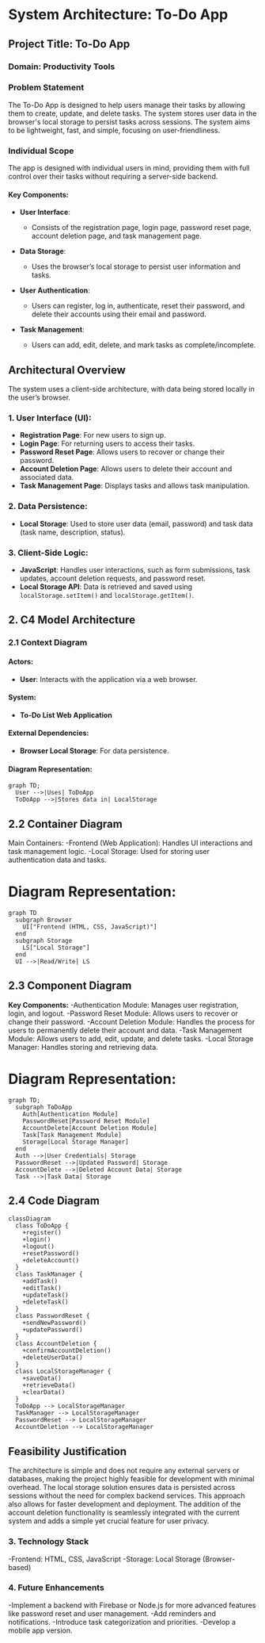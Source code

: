 # System Architecture: To-Do App

## Project Title: To-Do App
### Domain: Productivity Tools

### Problem Statement
The To-Do App is designed to help users manage their tasks by allowing them to create, update, and delete tasks. The system stores user data in the browser's local storage to persist tasks across sessions. The system aims to be lightweight, fast, and simple, focusing on user-friendliness.

### Individual Scope
The app is designed with individual users in mind, providing them with full control over their tasks without requiring a server-side backend.

#### Key Components:
- **User Interface**: 
  - Consists of the registration page, login page, password reset page, account deletion page, and task management page.
  
- **Data Storage**: 
  - Uses the browser’s local storage to persist user information and tasks.
  
- **User Authentication**: 
  - Users can register, log in, authenticate, reset their password, and delete their accounts using their email and password.
  
- **Task Management**: 
  - Users can add, edit, delete, and mark tasks as complete/incomplete.
  

## Architectural Overview
The system uses a client-side architecture, with data being stored locally in the user’s browser.

### 1. User Interface (UI):
- **Registration Page**: For new users to sign up.
- **Login Page**: For returning users to access their tasks.
- **Password Reset Page**: Allows users to recover or change their password.
- **Account Deletion Page**: Allows users to delete their account and associated data.
- **Task Management Page**: Displays tasks and allows task manipulation.

### 2. Data Persistence:
- **Local Storage**: Used to store user data (email, password) and task data (task name, description, status).

### 3. Client-Side Logic:
- **JavaScript**: Handles user interactions, such as form submissions, task updates, account deletion requests, and password reset.
- **Local Storage API**: Data is retrieved and saved using `localStorage.setItem()` and `localStorage.getItem()`.

## 2. C4 Model Architecture

### 2.1 Context Diagram
#### Actors:
- **User**: Interacts with the application via a web browser.

#### System:
- **To-Do List Web Application**

#### External Dependencies:
- **Browser Local Storage**: For data persistence.

#### Diagram Representation:
``` mermaid
graph TD;
  User -->|Uses| ToDoApp
  ToDoApp -->|Stores data in| LocalStorage
```
## 2.2 Container Diagram
Main Containers:
-Frontend (Web Application): Handles UI interactions and task management logic.
-Local Storage: Used for storing user authentication data and tasks.

# Diagram Representation:
``` mermaid
graph TD
  subgraph Browser
    UI["Frontend (HTML, CSS, JavaScript)"]
  end
  subgraph Storage
    LS["Local Storage"]
  end
  UI -->|Read/Write| LS
  ```
## 2.3 Component Diagram
**Key Components:**
-Authentication Module: Manages user registration, login, and logout.
-Password Reset Module: Allows users to recover or change their password.
-Account Deletion Module: Handles the process for users to permanently delete their account and data.
-Task Management Module: Allows users to add, edit, update, and delete tasks.
-Local Storage Manager: Handles storing and retrieving data.

# Diagram Representation:
``` mermaid
graph TD;
  subgraph ToDoApp
    Auth[Authentication Module]
    PasswordReset[Password Reset Module]
    AccountDelete[Account Deletion Module]
    Task[Task Management Module]
    Storage[Local Storage Manager]
  end
  Auth -->|User Credentials| Storage
  PasswordReset -->|Updated Password| Storage
  AccountDelete -->|Deleted Account Data| Storage
  Task -->|Task Data| Storage
  ```

## 2.4 Code Diagram
``` mermaid
classDiagram
  class ToDoApp {
    +register()
    +login()
    +logout()
    +resetPassword()
    +deleteAccount()
  }
  class TaskManager {
    +addTask()
    +editTask()
    +updateTask()
    +deleteTask()
  }
  class PasswordReset {
    +sendNewPassword()
    +updatePassword()
  }
  class AccountDeletion {
    +confirmAccountDeletion()
    +deleteUserData()
  }
  class LocalStorageManager {
    +saveData()
    +retrieveData()
    +clearData()
  }
  ToDoApp --> LocalStorageManager
  TaskManager --> LocalStorageManager
  PasswordReset --> LocalStorageManager
  AccountDeletion --> LocalStorageManager
  ```

## Feasibility Justification
The architecture is simple and does not require any external servers or databases, making the project highly feasible for development with minimal overhead. The local storage solution ensures data is persisted across sessions without the need for complex backend services. This approach also allows for faster development and deployment. The addition of the account deletion functionality is seamlessly integrated with the current system and adds a simple yet crucial feature for user privacy.

### 3. Technology Stack
-Frontend: HTML, CSS, JavaScript
-Storage: Local Storage (Browser-based)

### 4. Future Enhancements
-Implement a backend with Firebase or Node.js for more advanced features like password reset and user management.
-Add reminders and notifications.
-Introduce task categorization and priorities.
-Develop a mobile app version.




